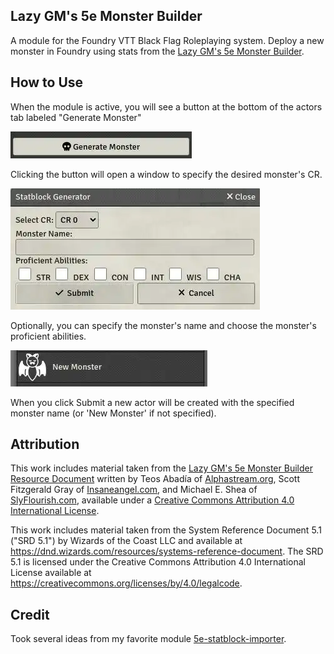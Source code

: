 ## Lazy GM's 5e Monster Builder
A module for the Foundry VTT Black Flag Roleplaying system.
Deploy a new monster in Foundry using stats from the [Lazy GM's 5e Monster Builder](https://slyflourish.com/lazy_5e_monster_building_resource_document.html).

## How to Use
When the module is active, you will see a button at the bottom of the actors tab labeled "Generate Monster"

![Image1](images/readme_image_1.webp)

Clicking the button will open a window to specify the desired monster's CR.

![Image2](images/readme_image_2.webp)

Optionally, you can specify the monster's name and choose the monster's proficient abilities.

![Image3](images/readme_image_3.webp)

When you click Submit a new actor will be created with the specified monster name (or 'New Monster' if not specified).

## Attribution

This work includes material taken from the [Lazy GM's 5e Monster Builder Resource Document](https://slyflourish.com/lazy_5e_monster_building_resource_document.html) written by Teos Abadía of [Alphastream.org](https://alphastream.org/), Scott Fitzgerald Gray of [Insaneangel.com](https://insaneangel.com/), and Michael E. Shea of [SlyFlourish.com](https://slyflourish.com/), available under a [Creative Commons Attribution 4.0 International License](http://creativecommons.org/licenses/by/4.0/).

This work includes material taken from the System Reference Document 5.1 ("SRD 5.1") by Wizards of the Coast LLC and available at https://dnd.wizards.com/resources/systems-reference-document. The SRD 5.1 is licensed under the Creative Commons Attribution 4.0 International License available at https://creativecommons.org/licenses/by/4.0/legalcode.

## Credit

Took several ideas from my favorite module [5e-statblock-importer](https://github.com/jbhaywood/5e-statblock-importer/tree/main).